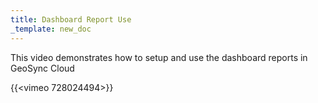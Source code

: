 ```yaml
---
title: Dashboard Report Use
_template: new_doc
---
```



This video demonstrates how to setup and use the dashboard reports in GeoSync Cloud

{{<vimeo 728024494>}}
